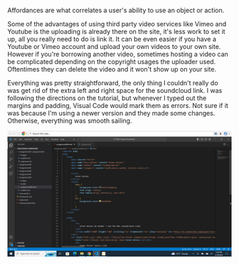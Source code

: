 Affordances are what correlates a user's ability to use an object or action. 

Some of the advantages of using third party video services like Vimeo and Youtube is the uploading is already there on the site, it's less work to set it up, all you really need to do is link it. It can be even easier if you have a Youtube or Vimeo account and upload your own videos to your own site. However if you're borrowing another video, sometimes hosting a video can be complicated depending on the copyright usages the uploader used. Oftentimes they can delete the video and it won't show up on your site. 

Everything was pretty straightforward, the only thing I couldn't really do was get rid of the extra left and right space for the soundcloud link. I was following the directions on the tutorial, but whenever I typed out the margins and padding, Visual Code would mark them as errors. Not sure if it was because I'm using a newer version and they made some changes. Otherwise, everything was smooth sailing. 

![screenshot](./images/screenshot.jpg) 
